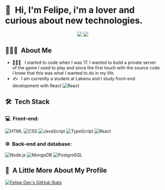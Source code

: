 <h1>👋 &nbsp;Hi, I'm Felipe, i'm a lover and curious about new technologies.</h1>
<p align="center">
<a href="https://instagram.com/felipmonteirodev"><img src="https://img.shields.io/badge/-@dicasparadevs_-E4405F?style=flat-square&logo=Instagram&logoColor=white"/></a>
<a href="mailto:feliipemonteiro901@gmail.com"><img src="https://img.shields.io/badge/-felipemota.rocha@gmail.com-D14836?style=flat-square&logo=Gmail&logoColor=white"/></a>

</p>

<h2> 👨🏻‍💻 &nbsp;About Me </h2>

- 👨🏻‍💻 &nbsp; I started to code when I was 17. I wanted to build a private server of the game I used to play and since the first touch with the source code I knew that this was what I wanted to do in my life.
- ✍️ &nbsp; I am currently a student at Labenu and I study front-end development with React ![React](https://img.shields.io/badge/-React%20Native-333333?style=flat&logo=react)

<h2> 🛠 &nbsp;Tech Stack</h2>
<h3>💻 &nbsp;Front-end:</h3>

![HTML](https://img.shields.io/badge/-HTML-333333?style=flat&logo=HTML5)
![CSS](https://img.shields.io/badge/-CSS-333333?style=flat&logo=CSS3&logoColor=1572B6)
![JavaScript](https://img.shields.io/badge/-JavaScript-333333?style=flat&logo=javascript)
![TypeScript](https://img.shields.io/badge/-TypeScript-333333?style=flat&logo=typescript&logoColor=2D79C7)
![React](https://img.shields.io/badge/-React-333333?style=flat&logo=react)

<h3>⚙️ &nbsp;Back-end and database:</h3>

![Node.js](https://img.shields.io/badge/-Node.js-333333?style=flat&logo=node.js)
![MongoDB](https://img.shields.io/badge/-MongoDB-333333?style=flat&logo=mongodb)
![PostgreSQL](https://img.shields.io/badge/-PostgreSQL-333333?style=flat&logo=postgresql)

<h2>🚀 &nbsp;A Little More About My Profile</h2>

[![Felipe Dev's GitHub Stats](https://github-readme-stats.vercel.app/api?username=feliipedev)](https://github.com/anuraghazra/github-readme-stats)
